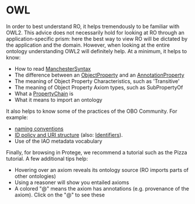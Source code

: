 # OWL

In order to best understand RO, it helps tremendously to be familiar
with OWL2. This advice does not necessarily hold for looking at RO
through an application-specific prism: here the best way to view RO
will be dictated by the application and the domain. However, when
looking at the entire ontology understanding OWL2 will definitely
help. At a minimum, it helps to know:

  * How to read [ManchesterSyntax](ManchesterSyntax)
  * The difference between an [ObjectProperty](ObjectProperty) and an [AnnotationProperty](AnnotationProperty)
  * The meaning of Object Property Characteristics, such as 'Transitive'
  * The meaning of Object Property Axiom types, such as SubPropertyOf
  * What a [PropertyChain](PropertyChain) is
  * What it means to import an ontology

It also helps to know some of the practices of the OBO Community. For example:

  * [naming conventions](http://www.biomedcentral.com/1471-2105/10/125)
  * [ID policy and URI structure](http://www.obofoundry.org/id-policy.shtml) (also: [Identifiers](../identifiers)).
  * Use of the IAO metadata vocabulary

Finally, for browsing in Protege, we recommend a tutorial such as the
Pizza tutorial. A few additional tips help:

  * Hovering over an axiom reveals its ontology source (RO imports parts of other ontologies)
  * Using a reasoner will show you entailed axioms
  * A colored "@" means the axiom has annotations (e.g. provenance of the axiom). Click on the "@" to see these

